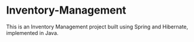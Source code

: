 # Inventory-Management
This is an Inventory Management project built using Spring and Hibernate, implemented in Java. 
